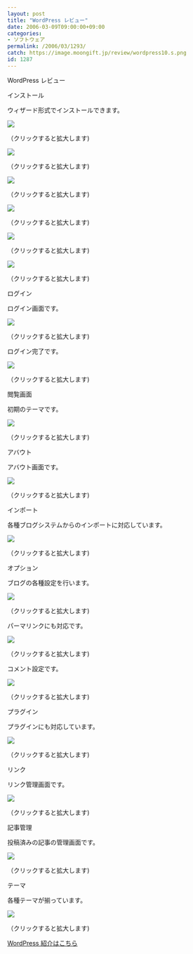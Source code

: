 ```yaml
---
layout: post
title: "WordPress レビュー"
date: 2006-03-09T09:00:00+09:00
categories:
- ソフトウェア
permalink: /2006/03/1293/
catch: https://image.moongift.jp/review/wordpress10.s.png
id: 1287
---
```

WordPress レビュー  
<!--more-->

インストール

  

ウィザード形式でインストールできます。

  

[![](https://image.moongift.jp/review/wordpress1.s.png)](https://image.moongift.jp/review/wordpress1.png)  
  
（クリックすると拡大します)

  

[![](https://image.moongift.jp/review/wordpress2.s.png)](https://image.moongift.jp/review/wordpress2.png)  
  
（クリックすると拡大します)

  

[![](https://image.moongift.jp/review/wordpress3.s.png)](https://image.moongift.jp/review/wordpress3.png)  
  
（クリックすると拡大します)

  

[![](https://image.moongift.jp/review/wordpress4.s.png)](https://image.moongift.jp/review/wordpress4.png)  
  
（クリックすると拡大します)

  

[![](https://image.moongift.jp/review/wordpress5.s.png)](https://image.moongift.jp/review/wordpress5.png)  
  
（クリックすると拡大します)

  

[![](https://image.moongift.jp/review/wordpress6.s.png)](https://image.moongift.jp/review/wordpress6.png)  
  
（クリックすると拡大します)

  

ログイン

  

ログイン画面です。

  

[![](https://image.moongift.jp/review/wordpress7.s.png)](https://image.moongift.jp/review/wordpress7.png)  
  
（クリックすると拡大します)

  

ログイン完了です。

  

[![](https://image.moongift.jp/review/wordpress8.s.png)](https://image.moongift.jp/review/wordpress8.png)  
  
（クリックすると拡大します)

  

閲覧画面

  

初期のテーマです。

  

[![](https://image.moongift.jp/review/wordpress9.s.png)](https://image.moongift.jp/review/wordpress9.png)  
  
（クリックすると拡大します)

  

アバウト

  

アバウト画面です。

  

[![](https://image.moongift.jp/review/wordpress10.s.png)](https://image.moongift.jp/review/wordpress10.png)  
  
（クリックすると拡大します)

  

インポート

  

各種ブログシステムからのインポートに対応しています。

  

[![](https://image.moongift.jp/review/wordpress11.s.png)](https://image.moongift.jp/review/wordpress11.png)  
  
（クリックすると拡大します)

  

オプション

  

ブログの各種設定を行います。

  

[![](https://image.moongift.jp/review/wordpress12.s.png)](https://image.moongift.jp/review/wordpress12.png)  
  
（クリックすると拡大します)

  

パーマリンクにも対応です。

  

[![](https://image.moongift.jp/review/wordpress13.s.png)](https://image.moongift.jp/review/wordpress13.png)  
  
（クリックすると拡大します)

  

コメント設定です。

  

[![](https://image.moongift.jp/review/wordpress14.s.png)](https://image.moongift.jp/review/wordpress14.png)  
  
（クリックすると拡大します)

  

プラグイン

  

プラグインにも対応しています。

  

[![](https://image.moongift.jp/review/wordpress15.s.png)](https://image.moongift.jp/review/wordpress15.png)  
  
（クリックすると拡大します)

  

リンク

  

リンク管理画面です。

  

[![](https://image.moongift.jp/review/wordpress16.s.png)](https://image.moongift.jp/review/wordpress16.png)  
  
（クリックすると拡大します)

  

記事管理

  

投稿済みの記事の管理画面です。

  

[![](https://image.moongift.jp/review/wordpress17.s.png)](https://image.moongift.jp/review/wordpress17.png)  
  
（クリックすると拡大します)

  

テーマ

  

各種テーマが揃っています。

  

[![](https://image.moongift.jp/review/wordpress18.s.png)](https://image.moongift.jp/review/wordpress18.png)  
  
（クリックすると拡大します)

  

[WordPress 紹介はこちら](http://oss.moongift.jp/intro/i-1286.html)

